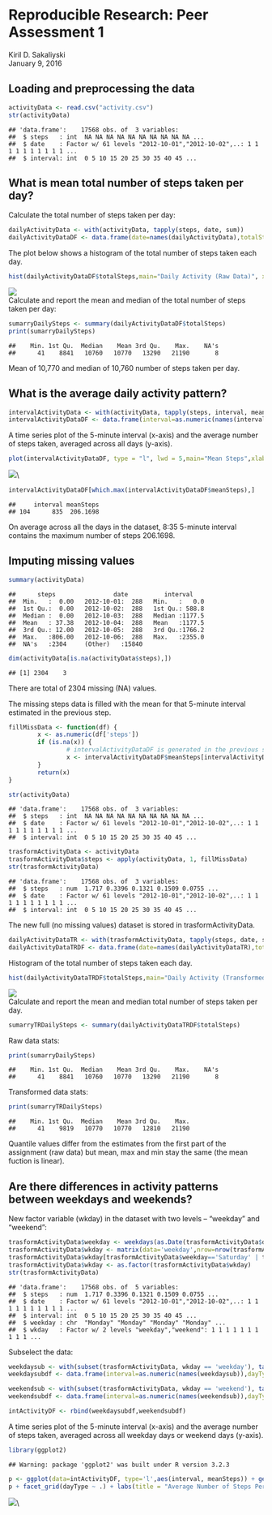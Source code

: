 # Reproducible Research: Peer Assessment 1
Kiril D. Sakaliyski  
January 9, 2016  

## Loading and preprocessing the data

```r
activityData <- read.csv("activity.csv")
str(activityData)
```

```
## 'data.frame':	17568 obs. of  3 variables:
##  $ steps   : int  NA NA NA NA NA NA NA NA NA NA ...
##  $ date    : Factor w/ 61 levels "2012-10-01","2012-10-02",..: 1 1 1 1 1 1 1 1 1 1 ...
##  $ interval: int  0 5 10 15 20 25 30 35 40 45 ...
```

## What is mean total number of steps taken per day?
Calculate the total number of steps taken per day:

```r
dailyActivityData <- with(activityData, tapply(steps, date, sum))
dailyActivityDataDF <- data.frame(date=names(dailyActivityData),totalSteps=as.numeric(dailyActivityData))
```
The plot below shows a histogram of the total number of steps taken each day.

```r
hist(dailyActivityDataDF$totalSteps,main="Daily Activity (Raw Data)", xlab="Steps")
```

![](PA1_template_files/figure-html/unnamed-chunk-3-1.png)\
Calculate and report the mean and median of the total number of steps taken per day:

```r
sumarryDailySteps <- summary(dailyActivityDataDF$totalSteps)
print(sumarryDailySteps)
```

```
##    Min. 1st Qu.  Median    Mean 3rd Qu.    Max.    NA's 
##      41    8841   10760   10770   13290   21190       8
```
Mean of 10,770 and median of 10,760 number of steps taken per day.

## What is the average daily activity pattern?

```r
intervalActivityData <- with(activityData, tapply(steps, interval, mean,na.rm=TRUE))
intervalActivityDataDF <- data.frame(interval=as.numeric(names(intervalActivityData)),meanSteps=as.numeric(intervalActivityData))
```
A time series plot of the 5-minute interval (x-axis) and the average number of steps taken, averaged across all days (y-axis).

```r
plot(intervalActivityDataDF, type = "l", lwd = 5,main="Mean Steps",xlab = "Interval",ylab = 'Steps')
```

![](PA1_template_files/figure-html/unnamed-chunk-6-1.png)\


```r
intervalActivityDataDF[which.max(intervalActivityDataDF$meanSteps),]
```

```
##     interval meanSteps
## 104      835  206.1698
```
On average across all the days in the dataset, 8:35 5-minute interval contains the maximum number of steps 206.1698.

## Imputing missing values

```r
summary(activityData)
```

```
##      steps                date          interval     
##  Min.   :  0.00   2012-10-01:  288   Min.   :   0.0  
##  1st Qu.:  0.00   2012-10-02:  288   1st Qu.: 588.8  
##  Median :  0.00   2012-10-03:  288   Median :1177.5  
##  Mean   : 37.38   2012-10-04:  288   Mean   :1177.5  
##  3rd Qu.: 12.00   2012-10-05:  288   3rd Qu.:1766.2  
##  Max.   :806.00   2012-10-06:  288   Max.   :2355.0  
##  NA's   :2304     (Other)   :15840
```

```r
dim(activityData[is.na(activityData$steps),])
```

```
## [1] 2304    3
```
There are total of 2304 missing (NA) values.

The missing steps data is filled with the mean for that 5-minute interval estimated in the previous step.

```r
fillMissData <- function(df) {
        x <- as.numeric(df['steps'])
        if (is.na(x)) {
                # intervalActivityDataDF is generated in the previous step
                x <- intervalActivityDataDF$meanSteps[intervalActivityDataDF$interval==as.numeric(df['interval'])]
        }
        return(x)
}
```


```r
str(activityData)
```

```
## 'data.frame':	17568 obs. of  3 variables:
##  $ steps   : int  NA NA NA NA NA NA NA NA NA NA ...
##  $ date    : Factor w/ 61 levels "2012-10-01","2012-10-02",..: 1 1 1 1 1 1 1 1 1 1 ...
##  $ interval: int  0 5 10 15 20 25 30 35 40 45 ...
```

```r
trasformActivityData <- activityData
trasformActivityData$steps <- apply(activityData, 1, fillMissData)
str(trasformActivityData)
```

```
## 'data.frame':	17568 obs. of  3 variables:
##  $ steps   : num  1.717 0.3396 0.1321 0.1509 0.0755 ...
##  $ date    : Factor w/ 61 levels "2012-10-01","2012-10-02",..: 1 1 1 1 1 1 1 1 1 1 ...
##  $ interval: int  0 5 10 15 20 25 30 35 40 45 ...
```
The new full (no missing values) dataset is stored in trasformActivityData.

```r
dailyActivityDataTR <- with(trasformActivityData, tapply(steps, date, sum))
dailyActivityDataTRDF <- data.frame(date=names(dailyActivityDataTR),totalSteps=as.numeric(dailyActivityDataTR))
```
Histogram of the total number of steps taken each day.

```r
hist(dailyActivityDataTRDF$totalSteps,main="Daily Activity (Transformed Data)", xlab="Steps")
```

![](PA1_template_files/figure-html/unnamed-chunk-12-1.png)\
Calculate and report the mean and median total number of steps taken per day.

```r
sumarryTRDailySteps <- summary(dailyActivityDataTRDF$totalSteps)
```
Raw data stats:

```r
print(sumarryDailySteps)
```

```
##    Min. 1st Qu.  Median    Mean 3rd Qu.    Max.    NA's 
##      41    8841   10760   10770   13290   21190       8
```
Transformed data stats:

```r
print(sumarryTRDailySteps)
```

```
##    Min. 1st Qu.  Median    Mean 3rd Qu.    Max. 
##      41    9819   10770   10770   12810   21190
```
Quantile values differ from the estimates from the first part of the assignment (raw data) but mean, max and min stay the same (the mean fuction is linear).

## Are there differences in activity patterns between weekdays and weekends?
New factor variable (wkday) in the dataset with two levels – “weekday” and “weekend”:

```r
trasformActivityData$weekday <- weekdays(as.Date(trasformActivityData$date))
trasformActivityData$wkday <- matrix(data='weekday',nrow=nrow(trasformActivityData),ncol=1)
trasformActivityData$wkday[trasformActivityData$weekday=='Saturday' | trasformActivityData$weekday=='Sunday',] <- 'weekend'
trasformActivityData$wkday <- as.factor(trasformActivityData$wkday) 
str(trasformActivityData)
```

```
## 'data.frame':	17568 obs. of  5 variables:
##  $ steps   : num  1.717 0.3396 0.1321 0.1509 0.0755 ...
##  $ date    : Factor w/ 61 levels "2012-10-01","2012-10-02",..: 1 1 1 1 1 1 1 1 1 1 ...
##  $ interval: int  0 5 10 15 20 25 30 35 40 45 ...
##  $ weekday : chr  "Monday" "Monday" "Monday" "Monday" ...
##  $ wkday   : Factor w/ 2 levels "weekday","weekend": 1 1 1 1 1 1 1 1 1 1 ...
```
Subselect the data:

```r
weekdaysub <- with(subset(trasformActivityData, wkday == 'weekday'), tapply(steps, interval, mean))
weekdaysubdf <- data.frame(interval=as.numeric(names(weekdaysub)),dayType='Weekday',meanSteps=as.numeric(weekdaysub))

weekendsub <- with(subset(trasformActivityData, wkday == 'weekend'), tapply(steps, interval, mean))
weekendsubdf <- data.frame(interval=as.numeric(names(weekendsub)),dayType='Weekend',meanSteps=as.numeric(weekendsub))

intActivityDF <- rbind(weekdaysubdf,weekendsubdf)
```
A time series plot of the 5-minute interval (x-axis) and the average number of steps taken, averaged across all weekday days or weekend days (y-axis).

```r
library(ggplot2)
```

```
## Warning: package 'ggplot2' was built under R version 3.2.3
```

```r
p <- ggplot(data=intActivityDF, type='l',aes(interval, meanSteps)) + geom_path()
p + facet_grid(dayType ~ .) + labs(title = "Average Number of Steps Per Interval",x = "Interval",y = "Average Number of Steps")
```

![](PA1_template_files/figure-html/unnamed-chunk-18-1.png)\
